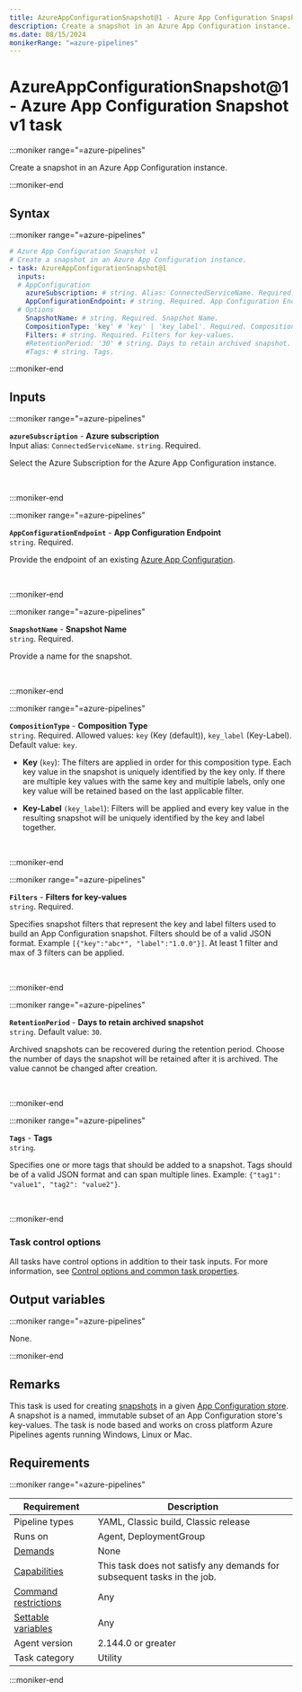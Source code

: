 ```yaml
---
title: AzureAppConfigurationSnapshot@1 - Azure App Configuration Snapshot v1 task
description: Create a snapshot in an Azure App Configuration instance.
ms.date: 08/15/2024
monikerRange: "=azure-pipelines"
---
```


# AzureAppConfigurationSnapshot@1 - Azure App Configuration Snapshot v1 task

<!-- :::description::: -->
:::moniker range="=azure-pipelines"

<!-- :::editable-content name="description"::: -->
Create a snapshot in an Azure App Configuration instance.
<!-- :::editable-content-end::: -->

:::moniker-end
<!-- :::description-end::: -->

<!-- :::syntax::: -->
## Syntax

:::moniker range="=azure-pipelines"

```yaml
# Azure App Configuration Snapshot v1
# Create a snapshot in an Azure App Configuration instance.
- task: AzureAppConfigurationSnapshot@1
  inputs:
  # AppConfiguration
    azureSubscription: # string. Alias: ConnectedServiceName. Required. Azure subscription. 
    AppConfigurationEndpoint: # string. Required. App Configuration Endpoint. 
  # Options
    SnapshotName: # string. Required. Snapshot Name. 
    CompositionType: 'key' # 'key' | 'key_label'. Required. Composition Type. Default: key.
    Filters: # string. Required. Filters for key-values. 
    #RetentionPeriod: '30' # string. Days to retain archived snapshot. Default: 30.
    #Tags: # string. Tags.
```

:::moniker-end
<!-- :::syntax-end::: -->

<!-- :::inputs::: -->
## Inputs

<!-- :::item name="azureSubscription"::: -->
:::moniker range="=azure-pipelines"

**`azureSubscription`** - **Azure subscription**<br>
Input alias: `ConnectedServiceName`. `string`. Required.<br>
<!-- :::editable-content name="helpMarkDown"::: -->
Select the Azure Subscription for the Azure App Configuration instance.
<!-- :::editable-content-end::: -->
<br>

:::moniker-end
<!-- :::item-end::: -->
<!-- :::item name="AppConfigurationEndpoint"::: -->
:::moniker range="=azure-pipelines"

**`AppConfigurationEndpoint`** - **App Configuration Endpoint**<br>
`string`. Required.<br>
<!-- :::editable-content name="helpMarkDown"::: -->
Provide the endpoint of an existing [Azure App Configuration](/azure/azure-app-configuration/concept-key-value).
<!-- :::editable-content-end::: -->
<br>

:::moniker-end
<!-- :::item-end::: -->
<!-- :::item name="SnapshotName"::: -->
:::moniker range="=azure-pipelines"

**`SnapshotName`** - **Snapshot Name**<br>
`string`. Required.<br>
<!-- :::editable-content name="helpMarkDown"::: -->
Provide a name for the snapshot.
<!-- :::editable-content-end::: -->
<br>

:::moniker-end
<!-- :::item-end::: -->
<!-- :::item name="CompositionType"::: -->
:::moniker range="=azure-pipelines"

**`CompositionType`** - **Composition Type**<br>
`string`. Required. Allowed values: `key` (Key (default)), `key_label` (Key-Label). Default value: `key`.<br>
<!-- :::editable-content name="helpMarkDown"::: -->
* **Key** (`key`): The filters are applied in order for this composition type. Each key value in the snapshot is uniquely identified by the key only. If there are multiple key values with the same key and multiple labels, only one key value will be retained based on the last applicable filter.

* **Key-Label** `(key_label`): Filters will be applied and every key value in the resulting snapshot will be uniquely identified by the key and label together.
<!-- :::editable-content-end::: -->
<br>

:::moniker-end
<!-- :::item-end::: -->
<!-- :::item name="Filters"::: -->
:::moniker range="=azure-pipelines"

**`Filters`** - **Filters for key-values**<br>
`string`. Required.<br>
<!-- :::editable-content name="helpMarkDown"::: -->
Specifies snapshot filters that represent the key and label filters used to build an App Configuration snapshot. Filters should be of a valid JSON format. Example `[{"key":"abc*", "label":"1.0.0"}]`. At least 1 filter and max of 3 filters can be applied.
<!-- :::editable-content-end::: -->
<br>

:::moniker-end
<!-- :::item-end::: -->
<!-- :::item name="RetentionPeriod"::: -->
:::moniker range="=azure-pipelines"

**`RetentionPeriod`** - **Days to retain archived snapshot**<br>
`string`. Default value: `30`.<br>
<!-- :::editable-content name="helpMarkDown"::: -->
Archived snapshots can be recovered during the retention period. Choose the number of days the snapshot will be retained after it is archived. The value cannot be changed after creation.
<!-- :::editable-content-end::: -->
<br>

:::moniker-end
<!-- :::item-end::: -->
<!-- :::item name="Tags"::: -->
:::moniker range="=azure-pipelines"

**`Tags`** - **Tags**<br>
`string`.<br>
<!-- :::editable-content name="helpMarkDown"::: -->
Specifies one or more tags that should be added to a snapshot. Tags should be of a valid JSON format and can span multiple lines. Example: `{"tag1": "value1", "tag2": "value2"}`.
<!-- :::editable-content-end::: -->
<br>

:::moniker-end
<!-- :::item-end::: -->

### Task control options

All tasks have control options in addition to their task inputs. For more information, see [Control options and common task properties](/azure/devops/pipelines/yaml-schema/steps-task#common-task-properties).
<!-- :::inputs-end::: -->

<!-- :::outputVariables::: -->
## Output variables

:::moniker range="=azure-pipelines"

None.

:::moniker-end
<!-- :::outputVariables-end::: -->

<!-- :::remarks::: -->
<!-- :::editable-content name="remarks"::: -->
## Remarks

This task is used for creating [snapshots](/azure/azure-app-configuration/concept-snapshots) in a given [App Configuration store](/azure/azure-app-configuration/quickstart-azure-app-configuration-create). A snapshot is a named, immutable subset of an App Configuration store's key-values. The task is node based and works on cross platform Azure Pipelines agents running Windows, Linux or Mac.
<!-- :::editable-content-end::: -->
<!-- :::remarks-end::: -->

<!-- :::examples::: -->
<!-- :::editable-content name="examples"::: -->
<!-- :::editable-content-end::: -->
<!-- :::examples-end::: -->

<!-- :::properties::: -->
## Requirements

:::moniker range="=azure-pipelines"

| Requirement | Description |
|-------------|-------------|
| Pipeline types | YAML, Classic build, Classic release |
| Runs on | Agent, DeploymentGroup |
| [Demands](/azure/devops/pipelines/process/demands) | None |
| [Capabilities](/azure/devops/pipelines/agents/agents#capabilities) | This task does not satisfy any demands for subsequent tasks in the job. |
| [Command restrictions](/azure/devops/pipelines/security/templates#agent-logging-command-restrictions) | Any |
| [Settable variables](/azure/devops/pipelines/security/templates#agent-logging-command-restrictions) | Any |
| Agent version |  2.144.0 or greater |
| Task category | Utility |

:::moniker-end
<!-- :::properties-end::: -->

<!-- :::see-also::: -->
<!-- :::editable-content name="seeAlso"::: -->
<!-- :::editable-content-end::: -->
<!-- :::see-also-end::: -->